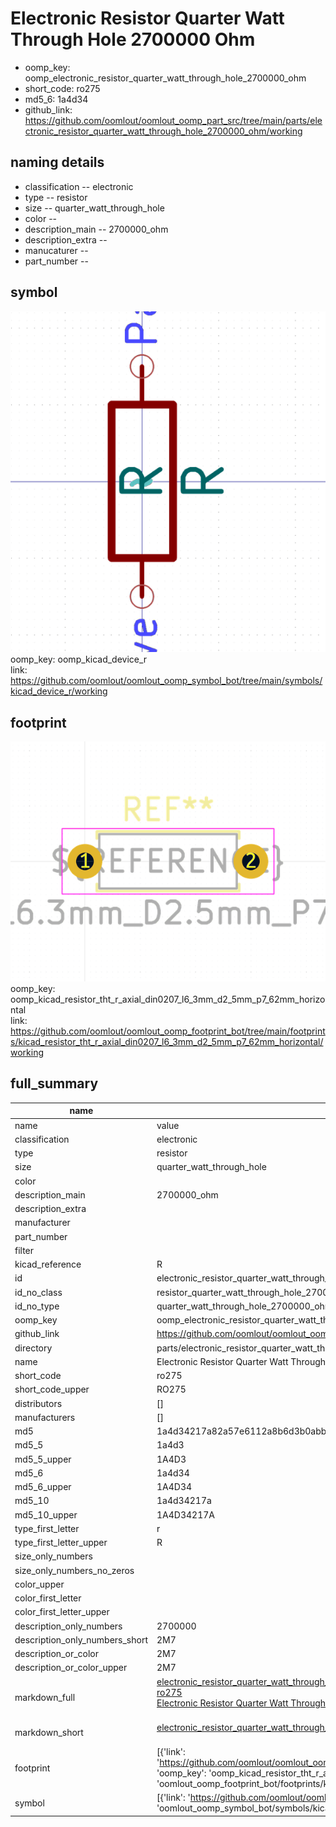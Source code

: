 # Electronic Resistor Quarter Watt Through Hole 2700000 Ohm

  
* oomp_key: oomp_electronic_resistor_quarter_watt_through_hole_2700000_ohm 
* short_code: ro275
* md5_6: 1a4d34  
* github_link: https://github.com/oomlout/oomlout_oomp_part_src/tree/main/parts/electronic_resistor_quarter_watt_through_hole_2700000_ohm/working  
## naming details
* classification -- electronic
* type -- resistor
* size -- quarter_watt_through_hole
* color -- 
* description_main -- 2700000_ohm
* description_extra -- 
* manucaturer -- 
* part_number -- 



## symbol

![](symbol/0/working/working_600.png)  
oomp_key: oomp_kicad_device_r  
link: https://github.com/oomlout/oomlout_oomp_symbol_bot/tree/main/symbols/kicad_device_r/working  

## footprint

![](footprint/0/working/working_600.png)  
oomp_key: oomp_kicad_resistor_tht_r_axial_din0207_l6_3mm_d2_5mm_p7_62mm_horizontal  
link: https://github.com/oomlout/oomlout_oomp_footprint_bot/tree/main/footprints/kicad_resistor_tht_r_axial_din0207_l6_3mm_d2_5mm_p7_62mm_horizontal/working  

## full_summary
| name | value | 
| --- | --- | 
| name | value | 
| classification | electronic | 
| type | resistor | 
| size | quarter_watt_through_hole | 
| color |  | 
| description_main | 2700000_ohm | 
| description_extra |  | 
| manufacturer |  | 
| part_number |  | 
| filter |  | 
| kicad_reference | R | 
| id | electronic_resistor_quarter_watt_through_hole_2700000_ohm | 
| id_no_class | resistor_quarter_watt_through_hole_2700000_ohm | 
| id_no_type | quarter_watt_through_hole_2700000_ohm | 
| oomp_key | oomp_electronic_resistor_quarter_watt_through_hole_2700000_ohm | 
| github_link | https://github.com/oomlout/oomlout_oomp_part_src/tree/main/parts/electronic_resistor_quarter_watt_through_hole_2700000_ohm/working | 
| directory | parts/electronic_resistor_quarter_watt_through_hole_2700000_ohm | 
| name | Electronic Resistor Quarter Watt Through Hole 2700000 Ohm | 
| short_code | ro275 | 
| short_code_upper | RO275 | 
| distributors | [] | 
| manufacturers | [] | 
| md5 | 1a4d34217a82a57e6112a8b6d3b0abbb | 
| md5_5 | 1a4d3 | 
| md5_5_upper | 1A4D3 | 
| md5_6 | 1a4d34 | 
| md5_6_upper | 1A4D34 | 
| md5_10 | 1a4d34217a | 
| md5_10_upper | 1A4D34217A | 
| type_first_letter | r | 
| type_first_letter_upper | R | 
| size_only_numbers |  | 
| size_only_numbers_no_zeros |  | 
| color_upper |  | 
| color_first_letter |  | 
| color_first_letter_upper |  | 
| description_only_numbers | 2700000 | 
| description_only_numbers_short | 2M7 | 
| description_or_color | 2M7 | 
| description_or_color_upper | 2M7 | 
| markdown_full | [electronic_resistor_quarter_watt_through_hole_2700000_ohm](https://github.com/oomlout/oomlout_oomp_part_src/tree/main/parts/electronic_resistor_quarter_watt_through_hole_2700000_ohm/working)<br>[ro275](https://github.com/oomlout/oomlout_oomp_part_src/tree/main/parts/electronic_resistor_quarter_watt_through_hole_2700000_ohm/working)<br>[Electronic Resistor Quarter Watt Through Hole 2700000 Ohm](https://github.com/oomlout/oomlout_oomp_part_src/tree/main/parts/electronic_resistor_quarter_watt_through_hole_2700000_ohm/working)<br><br> | 
| markdown_short | [electronic_resistor_quarter_watt_through_hole_2700000_ohm](https://github.com/oomlout/oomlout_oomp_part_src/tree/main/parts/electronic_resistor_quarter_watt_through_hole_2700000_ohm/working)<br><br> | 
| footprint | [{'link': 'https://github.com/oomlout/oomlout_oomp_footprint_bot/tree/main/foootprntss/kicad_resistor_tht_r_axial_din0207_l6_3mm_d2_5mm_p7_62mm_horizontal', 'oomp_key': 'oomp_kicad_resistor_tht_r_axial_din0207_l6_3mm_d2_5mm_p7_62mm_horizontal', 'directory': 'oomlout_oomp_footprint_bot/footprints/kicad_resistor_tht_r_axial_din0207_l6_3mm_d2_5mm_p7_62mm_horizontal//working/working.kicad_mod'}] | 
| symbol | [{'link': 'https://github.com/oomlout/oomlout_oomp_symbol_bot/tree/main/symbols/kicad_device_r', 'oomp_key': 'oomp_kicad_device_r', 'directory': 'oomlout_oomp_symbol_bot/symbols/kicad_device_r//working/working.kicad_sym'}] | 
